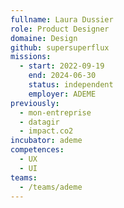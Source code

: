 ```yaml
---
fullname: Laura Dussier
role: Product Designer
domaine: Design
github: supersuperflux
missions:
  - start: 2022-09-19
    end: 2024-06-30
    status: independent
    employer: ADEME
previously:
  - mon-entreprise
  - datagir
  - impact.co2
incubator: ademe
competences:
  - UX
  - UI
teams:
  - /teams/ademe
---
```

